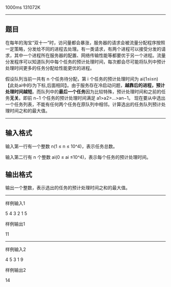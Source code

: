  1000ms  131072K
********************
## **题目**
在每年的淘宝“双十一”时，访问量都会暴涨，服务器的请求会被流量分配程序按照一定策略，分发给不同的进程去处理。有一类请求，有两个进程可以接受分发的请求，其中一个进程所在服务器的配置、网络传输性能等都要优于另一个进程。流量分发程序可以知道队列中每个任务的预计处理时间，每次都会尽可能将队列中预计处理时间更多的任务分配给性能更优的进程。

假设队列当前一共有 n 个任务待分配，第 i 个任务的预计处理时间为 a​i(1≤i≤n) 【此处ai中的i为下标,后面相同】。由于服务存在冷启动问题，**越靠后的进程，预计处理时间越短**。而队列中的**最后一个任务**因为比较特殊，预计处理时间和之前的任务**无关**。即前 n−1 个任务的预计处理时间满足 a1>a2>...>an−1。
现在要从中选出一个任务列表，不能有任何两个任务在原队列中相邻。计算选出的任务队列预计处理时间之和的最大值。

***************

## **输入格式**

输入第一行有一个整数 n(1 ≤ n ≤ 10​^4)，表示任务总数。

输入第二行有 n 个整数 ai(0 ≤ a​i ≤10^4)，表示每个任务的预计处理时间。

## **输出格式**

输出一个整数，表示选出的任务的预计处理时间之和的最大值。

*************

样例输入1

5
4 3 2 1 5

样例输出1

11

***************
样例输入2

4
5 3 1 9

样例输出2

14

